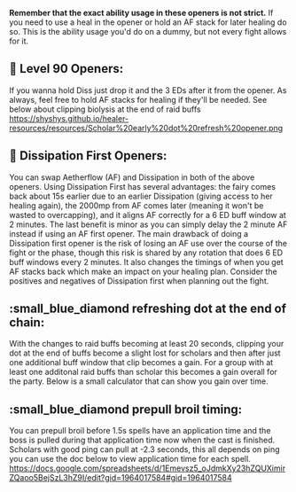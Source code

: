 **Remember that the exact ability usage in these openers is not strict.** If you need to use a heal in the opener or hold an AF stack for later healing do so. This is the ability usage you'd do on a dummy, but not every fight allows for it.

## :large_blue_diamond: **Level 90 Openers**:
 If you wanna hold Diss just drop it and the 3 EDs after it from the opener. As always, feel free to hold AF stacks for healing if they'll be needed. See below about clipping biolysis at the end of raid buffs
https://shyshys.github.io/healer-resources/resources/Scholar%20early%20dot%20refresh%20opener.png


## :small_blue_diamond: **Dissipation First Openers:** 

You can swap Aetherflow (AF) and Dissipation in both of the above openers. Using Dissipation First has several advantages: the fairy comes back about 15s earlier due to an earlier Dissipation (giving access to her healing again), the 2000mp from AF comes later (meaning it won't be wasted to overcapping), and it aligns AF correctly for a 6 ED buff window at 2 minutes. The last benefit is minor as you can simply delay the 2 minute AF instead if using an AF first opener. The main drawback of doing a Dissipation first opener is the risk of losing an AF use over the course of the fight or the phase, though this risk is shared by any rotation that does 6 ED buff windows every 2 minutes. It also changes the timings of when you get AF stacks back which make an impact on your healing plan. Consider the positives and negatives of Dissipation first when planning out the fight.


## :small_blue_diamond **refreshing dot at the end of chain:**

With the changes to raid buffs becoming at least 20 seconds, clipping your dot at the end of buffs become a slight lost for scholars and then after just one additional buff window that clip becomes a gain. For a group with at least one additonal raid buffs than scholar this becomes a gain overall for the party. Below is a small calculator that can show you gain over time. <link here>

## :small_blue_diamond **prepull broil timing:**

You can prepull broil before 1.5s spells have an application time and the boss is pulled during that application time now when the cast is finished. Scholars with good ping can pull at -2.3 seconds, this all depends on ping you can use the doc below to view application time for each spell. <https://docs.google.com/spreadsheets/d/1Emevsz5_oJdmkXy23hZQUXimirZQaoo5BejSzL3hZ9I/edit?gid=1964017584#gid=1964017584>